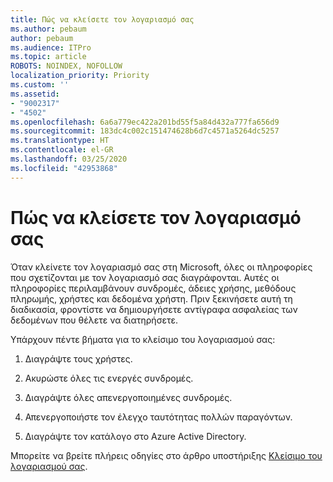 ```yaml
---
title: Πώς να κλείσετε τον λογαριασμό σας
ms.author: pebaum
author: pebaum
ms.audience: ITPro
ms.topic: article
ROBOTS: NOINDEX, NOFOLLOW
localization_priority: Priority
ms.custom: ''
ms.assetid:
- "9002317"
- "4502"
ms.openlocfilehash: 6a6a779ec422a201bd55f5a84d432a777fa656d9
ms.sourcegitcommit: 183dc4c002c151474628b6d7c4571a5264dc5257
ms.translationtype: HT
ms.contentlocale: el-GR
ms.lasthandoff: 03/25/2020
ms.locfileid: "42953868"
---
```

# <a name="how-to-close-your-account"></a>Πώς να κλείσετε τον λογαριασμό σας

Όταν κλείνετε τον λογαριασμό σας στη Microsoft, όλες οι πληροφορίες που σχετίζονται με τον λογαριασμό σας διαγράφονται. Αυτές οι πληροφορίες περιλαμβάνουν συνδρομές, άδειες χρήσης, μεθόδους πληρωμής, χρήστες και δεδομένα χρήστη. Πριν ξεκινήσετε αυτή τη διαδικασία, φροντίστε να δημιουργήσετε αντίγραφα ασφαλείας των δεδομένων που θέλετε να διατηρήσετε.

Υπάρχουν πέντε βήματα για το κλείσιμο του λογαριασμού σας:

1. Διαγράψτε τους χρήστες.

2. Ακυρώστε όλες τις ενεργές συνδρομές.

3. Διαγράψτε όλες απενεργοποιημένες συνδρομές.

4. Απενεργοποιήστε τον έλεγχο ταυτότητας πολλών παραγόντων.

5. Διαγράψτε τον κατάλογο στο Azure Active Directory.

Μπορείτε να βρείτε πλήρεις οδηγίες στο άρθρο υποστήριξης [Κλείσιμο του λογαριασμού σας](https://docs.microsoft.com/microsoft-365/commerce/close-your-account).

